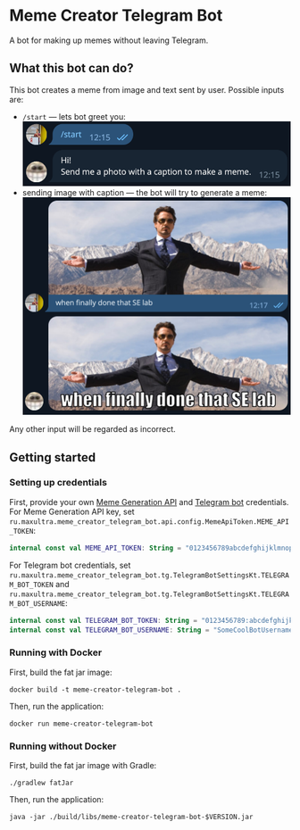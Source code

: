 # Meme Creator Telegram Bot

A bot for making up memes without leaving Telegram.

## What this bot can do?

This bot creates a meme from image and text sent by user.
Possible inputs are:

- `/start` — lets bot greet you:
  ![](img/greeting.png)
- sending image with caption — the bot will try to generate a meme:
  ![](img/sample.png)

Any other input will be regarded as incorrect.

## Getting started

### Setting up credentials

First, provide your own [Meme Generation API](https://memebuild.com/api) and [Telegram bot](https://t.me/BotFather)
credentials.
For Meme Generation API key, set `ru.maxultra.meme_creator_telegram_bot.api.config.MemeApiToken.MEME_API_TOKEN`:

```kotlin
internal const val MEME_API_TOKEN: String = "0123456789abcdefghijklmnopqrst"
```

For Telegram bot credentials, set `ru.maxultra.meme_creator_telegram_bot.tg.TelegramBotSettingsKt.TELEGRAM_BOT_TOKEN`
and `ru.maxultra.meme_creator_telegram_bot.tg.TelegramBotSettingsKt.TELEGRAM_BOT_USERNAME`:

```kotlin
internal const val TELEGRAM_BOT_TOKEN: String = "0123456789:abcdefghijklmnopqrstuvwxyzABCDEFGJI"
internal const val TELEGRAM_BOT_USERNAME: String = "SomeCoolBotUsername"
```

### Running with Docker

First, build the fat jar image:

```
docker build -t meme-creator-telegram-bot .
```

Then, run the application:

```
docker run meme-creator-telegram-bot
```

### Running without Docker

First, build the fat jar image with Gradle:

```
./gradlew fatJar
```

Then, run the application:

```
java -jar ./build/libs/meme-creator-telegram-bot-$VERSION.jar
```
